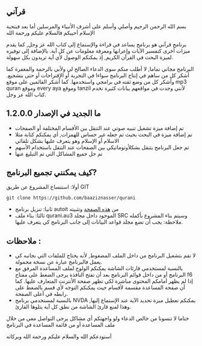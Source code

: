 ## قرآني
بسم الله الرحمن الرحيم وأصلي وأسلم على أشرف الأنبياء والمرسلين
أما بعد فبتحية الإسلام أحييكم فالسلام عليكم ورحمة الله

برنامج قرآني هو برنامج يساعد في قراءة والإستماع إلى كتاب الله عز وجل, كما يقدم ميزات أخرى كتفسير الآيات وإعرابها ومعرفة معلومات عن كل آية.
بالإضافة إلى توفيره لميزة البحث في القرآن الكريم, إذ يمكنكم الوصول لأي آية تريدون بكل سهولة.

البرنامج مجاني تماما, لا أطلب منكم سوى الدعاء الصالح لي ولأبي بالرحمة والمغفرة
كما أشكر كل من ساهم في إنتاج البرنامج سواءا في التجربة أو الإقتراحات أو حتى بتشجيع.
وأشكر كل من وضع ثقته في برامجي واستخدمها.
كما أشكر القائمين على موقع mp3 quran وموقع every aya وموقع tanzil لأنني وجدت في مواقعهم بيانات كثيرة تخدم كتاب الله عز وجل.
## ما الجديد في الإصدار 1.2.0.0
* تم إضافة ميزة تشغيل تنبيه صوتي عند التنقل بين الأقسام المختلفة أو الصفحات
* تم إضافة ميزة في البحث بحيث تم جعله غير حساس للهمزات, أي يمكنكم كتابة مثلا الاسلام أو الإسلام وهو يتعرف عليها بشكل تلقائي
* تم جعل البرنامج يتنقل بشكلأوتوماتيكي بين الصفحات عند التنقل باستخدام الأسهم
* تم حل جميع المشاكل التي تم التبليغ عنها

## كيف يمكنني تجميع البرنامج?
أولا: استنساخ المشروع عن طريق GIT
```
git clone https://github.com/baaziznasser/qurani
```
- ثانيا: تنزيل برنامج autoit من [هذه الصفحة](https://www.autoitscript.com/site/autoit/downloads/) وتثبيته
- ثالثا: بناء ملف qurani.au3 الموجود داخل مجلد SRC وسيتم بناء المشروع بأكمله
ملاحظة: يجب أن تضع مجلد قواعد البيانات إلى جانب البرنامج كي يتعرف عليها.

## ملاحظات :
* لا تقم بتشغيل البرنامج من داخل الملف المضغوط, لأنه يحتاج للملفات التي بجانبه كي يعمل فالبرنامج عبارة عن نسخة محمولة.
* بالنسبة لمستخدمي قارئات الشاشة يمكنكم الولوج لملف المساعدة المرفق مع البرنامج أو من داخل قوائم البرنامج بعد أن تفتح النافذة يرجى الضغط على مفتاح f6 إذا لم يظهر أمامكم المحتوى مباشرة لكي تظهر صفحة الأنترنت المتعارف عليها. 
كما أن صفحة المساعدة مقسمة لأقسام حيث يمكنكم التوجه لأي قسم بالضغط على رابطه في أعلى الصفحة.
* بالنسبة لمستخدمي برنامج NVDA يمكنكم تعطيل ميزة تحديد الآية عند الإستماع إليها, وهذا لمنع قارئ الشاشة من نطق كل آية يتلوها القارئ.

ختاما لا تنسونا من خالص الدعاء
ولو واجهتكم أي مشاكل يرجى التواصل معي من خلال ملف المساعدة أو من قائمة المساعدة في البرنامج


أستودعكم الله والسلام عليكم ورحمة الله وبركاته
